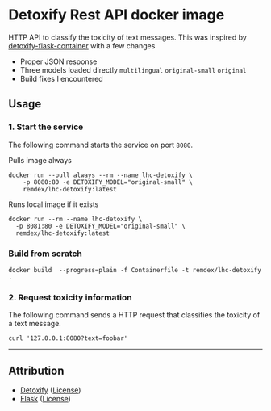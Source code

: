 # Detoxify Rest API docker image

HTTP API to classify the toxicity of text messages. This was inspired by [detoxify-flask-container](https://github.com/nedix/detoxify-flask-container) with a few changes

* Proper JSON response
* Three models loaded directly `multilingual` `original-small` `original`
* Build fixes I encountered

## Usage

### 1. Start the service

The following command starts the service on port `8080`.

Pulls image always

```shell
docker run --pull always --rm --name lhc-detoxify \
    -p 8080:80 -e DETOXIFY_MODEL="original-small" \
    remdex/lhc-detoxify:latest
```

Runs local image if it exists

```shell
docker run --rm --name lhc-detoxify \
  -p 8081:80 -e DETOXIFY_MODEL="original-small" \
  remdex/lhc-detoxify:latest
```

### Build from scratch

```shell
docker build  --progress=plain -f Containerfile -t remdex/lhc-detoxify .
```

### 2. Request toxicity information

The following command sends a HTTP request that classifies the toxicity of a text message.

```shell
curl '127.0.0.1:8080?text=foobar'
```

<hr>

## Attribution

- [Detoxify] ([License](https://raw.githubusercontent.com/unitaryai/detoxify/master/LICENSE))
- [Flask] ([License](https://raw.githubusercontent.com/pallets/flask/main/LICENSE.txt))

[Detoxify]: https://github.com/unitaryai/detoxify
[Flask]: https://github.com/pallets/flask
